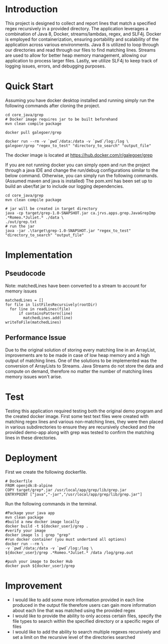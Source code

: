 # Introduction

This project is designed to collect and report lines that match a specified regex recursively in a
provided directory. The application leverages a combination of Java 8, Docker, streams/lambdas,
regex, and SLF4j. Docker is employed for containerization, ensuring portability and scalability of
the application across various environments. Java 8 is utilized to loop through our directories and 
read through our files to find matching lines. Streams are used to allow for better heap memory 
management, allowing our application to process larger files. Lastly, we utilize SLF4j to keep track
of logging issues, errors, and debugging purposes.

# Quick Start
Assuming you have docker desktop installed and running simply run the following commands after
cloning the project.

```shell
cd core_java/grep
# Docker image requires jar to be built beforehand
mvn clean compile package

docker pull galegoer/grep

docker run --rm -v `pwd`/data:/data -v `pwd`/log:/log \
galegoer/grep "regex_to_test" "directory_to_search" "output_file"

```
The docker image is located at https://hub.docker.com/r/galegoer/grep

If you are not running docker you can simply open and run the project through a java IDE and change
the run/debug configurations similar to the below command. Otherwise, you can simply run the 
following commands. (Assumed maven and java is installed) The pom.xml has been set up to build an
uber/fat jar to include our logging dependencies.


```shell
cd core_java/grep
mvn clean compile package

# jar will be created in target directory
java -cp target/grep-1.0-SNAPSHOT.jar ca.jrvs.apps.grep.JavaGrepImp .*Romeo.*Juliet.* ./data \
./out/grep.txt
# run the jar
java -jar .\target\grep-1.0-SNAPSHOT.jar "regex_to_test" "directory_to_search" "output_file"
```

# Implementation

## Pseudocode
Note: matchedLines have been converted to a stream to account for memory issues
```
matchedLines = []
for file in listFilesRecursively(rootDir)
  for line in readLines(file)
      if containsPattern(line)
        matchedLines.add(line)
writeToFile(matchedLines)
```

## Performance Issue
Due to the original solution of storing every matching line in an ArrayList, improvements are to be
made in case of low heap memory and a high output of matching lines. One of the solutions to be 
implemented was the conversion of ArrayLists to Streams. Java Streams do not store the data and
compute on demand, therefore no matter the number of matching lines memory issues won't arise.

# Test
Testing this application required testing both the original demo program and the created docker 
image. First some test text files were created with matching regex lines and various non-matching 
lines, they were then placed in various subdirectories to ensure they are recursively checked and 
the provided demo-app along with grep was tested to confirm the matching lines in these 
directories.

# Deployment
First we create the following dockerfile.
```
# Dockerfile
FROM openjdk:8-alpine
COPY target/grep*.jar /usr/local/app/grep/lib/grep.jar
ENTRYPOINT ["java","-jar","/usr/local/app/grep/lib/grep.jar"]
```
Run the following commands in the terminal.
```shell
#Package your java app
mvn clean package
#build a new docker image locally
docker build -t ${docker_user}/grep .
#verify your image
docker image ls | grep "grep"
#run docker container (you must undertand all options)
docker run --rm \
-v `pwd`/data:/data -v `pwd`/log:/log \
${docker_user}/grep .*Romeo.*Juliet.* /data /log/grep.out

#push your image to Docker Hub
docker push ${docker_user}/grep
```


# Improvement
- I would like to add some more information provided in each line produced in the
output file therefore users can gain more information about each line that was matched
using the provided regex
- I would like to provide the ability to only access certain files, specify the file
types to search within the specified directory or a specific regex of files
- I would like to add the ability to search multiple regexes recursively and set a limit on the
recursive level of the directories searched